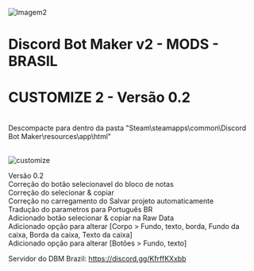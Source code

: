 ![Imagem2](https://user-images.githubusercontent.com/43226244/131952818-12cb8eb1-0337-40e0-a1c8-0cdb3ee3cebb.png)
# Discord Bot Maker v2 - MODS - BRASIL

# CUSTOMIZE 2 - Versão 0.2
<br>
Descompacte para dentro da pasta "Steam\steamapps\common\Discord Bot Maker\resources\app\html"
<br><br>

![customize](https://user-images.githubusercontent.com/43226244/169754751-9ad57e3a-a6c7-486d-8583-709fc685290b.png)

Versão 0.2<br>
Correção do botão selecionavel do bloco de notas<br>
Correção do selecionar & copiar<br>
Correção no carregamento do Salvar projeto automaticamente<br>
Tradução do parametros para Português BR<br>
Adicionado botão selecionar & copiar na Raw Data<br>
Adicionado opção para alterar [Corpo > Fundo, texto, borda, Fundo da caixa, Borda da caixa, Texto da caixa]<br>
Adicionado opção para alterar [Botões > Fundo, texto]<br>


Servidor do DBM Brazil: https://discord.gg/KfrffKXxbb
